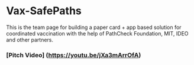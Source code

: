 # Vax-SafePaths
This is the team page for building a paper card + app based solution for coordinated vaccination with the help of PathCheck Foundation, MIT, IDEO and other partners.

### [Pitch Video] (https://youtu.be/jXa3mArrOfA)
